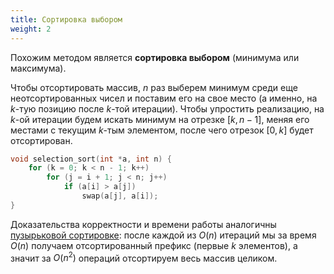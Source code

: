 ```yaml
---
title: Сортировка выбором
weight: 2
---
```


Похожим методом является **сортировка выбором** (минимума или максимума).

Чтобы отсортировать массив, $n$ раз выберем минимум среди еще неотсортированных чисел и поставим его на свое место (а именно, на $k$-тую позицию после $k$-той итерации). Чтобы упростить реализацию, на $k$-ой итерации будем искать минимум на отрезке $[k, n - 1]$, меняя его местами с текущим $k$-тым элементом, после чего отрезок $[0, k]$ будет отсортирован.

```cpp
void selection_sort(int *a, int n) {
    for (k = 0; k < n - 1; k++)
        for (j = i + 1; j < n; j++)
            if (a[i] > a[j])
                swap(a[j], a[i]);
}
```

Доказательства корректности и времени работы аналогичны [пузырьковой сортировке](../bubble): после каждой из $O(n)$ итераций мы за время $O(n)$ получаем отсортированный префикс (первые $k$ элементов), а значит за $O(n^2)$ операций отсортируем весь массив целиком.
